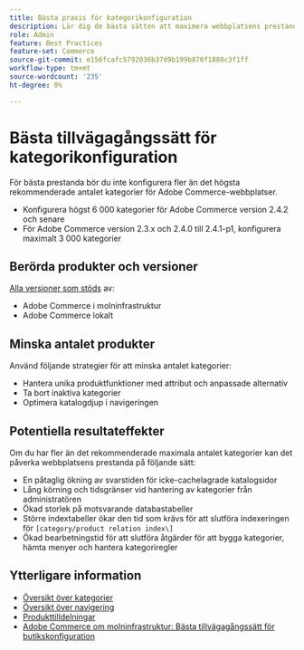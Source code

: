 ```yaml
---
title: Bästa praxis för kategorikonfiguration
description: Lär dig de bästa sätten att maximera webbplatsens prestanda genom att begränsa antalet kategorier i katalogen.
role: Admin
feature: Best Practices
feature-set: Commerce
source-git-commit: e156fcafc5792036b37d9b199b870f1888c3f1ff
workflow-type: tm+mt
source-wordcount: '235'
ht-degree: 0%

---
```



# Bästa tillvägagångssätt för kategorikonfiguration

För bästa prestanda bör du inte konfigurera fler än det högsta rekommenderade antalet kategorier för Adobe Commerce-webbplatser.

- Konfigurera högst 6 000 kategorier för Adobe Commerce version 2.4.2 och senare
- För Adobe Commerce version 2.3.x och 2.4.0 till 2.4.1-p1, konfigurera maximalt 3 000 kategorier

## Berörda produkter och versioner

[Alla versioner som stöds](../../../release/versions.md) av:

- Adobe Commerce i molninfrastruktur
- Adobe Commerce lokalt

## Minska antalet produkter

Använd följande strategier för att minska antalet kategorier:

- Hantera unika produktfunktioner med attribut och anpassade alternativ
- Ta bort inaktiva kategorier
- Optimera katalogdjup i navigeringen

## Potentiella resultateffekter

Om du har fler än det rekommenderade maximala antalet kategorier kan det påverka webbplatsens prestanda på följande sätt:

- En påtaglig ökning av svarstiden för icke-cachelagrade katalogsidor
- Lång körning och tidsgränser vid hantering av kategorier från administratören
- Ökad storlek på motsvarande databastabeller
- Större indextabeller ökar den tid som krävs för att slutföra indexeringen för `[category/product relation index\]`
- Ökad bearbetningstid för att slutföra åtgärder för att bygga kategorier, hämta menyer och hantera kategoriregler

## Ytterligare information

- [Översikt över kategorier](https://experienceleague.adobe.com/docs/commerce-admin/catalog/categories/categories.html)
- [Översikt över navigering](https://experienceleague.adobe.com/docs/commerce-admin/catalog/catalog/navigation/navigation.html)
- [Produkttilldelningar](https://experienceleague.adobe.com/docs/commerce-admin/catalog/categories/products-in-category/categories-product-assignments.html)
- [Adobe Commerce om molninfrastruktur: Bästa tillvägagångssätt för butikskonfiguration](https://devdocs.magento.com/cloud/configure/configure-best-practices.html)
